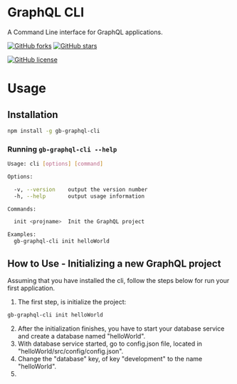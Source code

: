 # GraphQL CLI
A Command Line interface for GraphQL applications.

[![GitHub forks](https://img.shields.io/github/forks/gabrielbusarello/gb-graphql-cli.svg?style=social)](https://github.com/gabrielbusarello/gb-graphql-cli/fork) [![GitHub stars](https://img.shields.io/github/stars/gabrielbusarello/gb-graphql-cli.svg?style=social)](https://github.com/gabrielbusarello/gb-graphql-cli/stargazers)

[![GitHub license](https://img.shields.io/github/license/gabrielbusarello/gb-graphql-cli.svg)](https://github.com/gabrielbusarello/gb-graphql-cli/blob/master/LICENSE)

# Usage

## Installation
```sh
npm install -g gb-graphql-cli
```

### Running `gb-graphql-cli --help`
```sh
Usage: cli [options] [command]

Options:

  -v, --version    output the version number
  -h, --help       output usage information

Commands:

  init <projname>  Init the GraphQL project

Examples:
  gb-graphql-cli init helloWorld

```

## How to Use - Initializing a new GraphQL project
Assuming that you have installed the cli, follow the steps below for run your first application.
1. The first step, is initialize the project:
```sh
gb-graphql-cli init helloWorld
```
2. After the initialization finishes, you have to start your database service and create a database named "helloWorld".
3. With database service started, go to config.json file, located in "helloWorld/src/config/config.json".
4. Change the "database" key, of key "development" to the name "helloWorld".
5. 